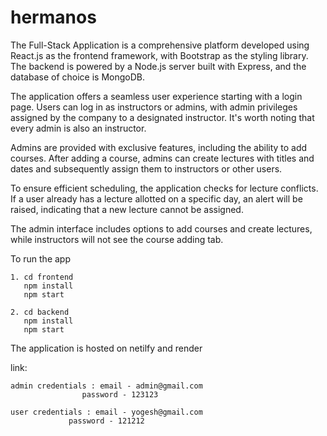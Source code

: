 # hermanos
The Full-Stack Application is a comprehensive platform developed using React.js as the frontend framework, with Bootstrap as the styling library. The backend is powered by a Node.js server built with Express, and the database of choice is MongoDB.

The application offers a seamless user experience starting with a login page. Users can log in as instructors or admins, with admin privileges assigned by the company to a designated instructor. It's worth noting that every admin is also an instructor.

Admins are provided with exclusive features, including the ability to add courses. After adding a course, admins can create lectures with titles and dates and subsequently assign them to instructors or other users.

To ensure efficient scheduling, the application checks for lecture conflicts. If a user already has a lecture allotted on a specific day, an alert will be raised, indicating that a new lecture cannot be assigned.

The admin interface includes options to add courses and create lectures, while instructors will not see the course adding tab.

To run the app
```
1. cd frontend
   npm install
   npm start
```
```
2. cd backend
   npm install
   npm start
```

The application is hosted on netilfy and render

link:
```
admin credentials : email - admin@gmail.com
	            password - 123123
```
```
user credentials : email - yogesh@gmail.com
             password - 121212
```
